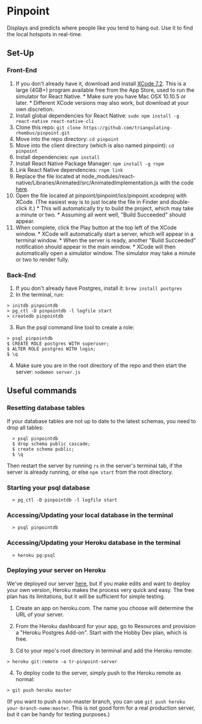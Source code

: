 # Pinpoint

  Displays and predicts where people like you tend to hang out. Use it to find the local hotspots in real-time.

## Set-Up

### Front-End
  
  1. If you don't already have it, download and install [XCode 7.2](https://itunes.apple.com/us/app/xcode/id497799835). This is a large (4GB+) program available free from the App Store, used to run the simulator for React Native.
    * Make sure you have Mac OSX 10.10.5 or later.
    * Different XCode versions may also work, but download at your own discretion.
  2. Install global dependencies for React Native: `sudo npm install -g react-native react-native-cli`
  3. Clone this repo: `git clone https://github.com/triangulating-rhombus/pinpoint.git`
  4. Move into the repo directory: `cd pinpoint`
  5. Move into the client directory (which is also named pinpoint): `cd pinpoint`
  6. Install dependencies: `npm install`
  7. Install React Native Package Manager: `npm install -g rnpm`
  8. Link React Native dependencies: `rnpm link`
  9. Replace the file located at node_modules/react-native/Libraries/Animated/src/AnimatedImplementation.js with the code [here](https://gist.githubusercontent.com/lelandrichardson/c0d938e02301f9294465/raw/5053cebc66989d27697bbb08450f360555309b0c/AnimatedImplementation.js).
  10. Open the file located at pinpoint/pinpoint/ios/pinpoint.xcodeproj with XCode. (The easiest way is to just locate the file in Finder and double-click it.)
    * This will automatically try to build the project, which may take a minute or two.
    * Assuming all went well, "Build Succeeded" should appear.
  11. When complete, click the Play button at the top left of the XCode window.
    * XCode will automatically start a server, which will appear in a terminal window.
    * When the server is ready, another "Build Succeeded" notification should appear in the main window.
    * XCode will then automatically open a simulator window. The simulator may take a minute or two to render fully.
  

### Back-End
  
  1. If you don't already have Postgres, install it: `brew install postgres`
  2. In the terminal, run:
```
> initdb pinpointdb 
> pg_ctl -D pinpointdb -l logfile start
> createdb pinpointdb
```
  3. Run the psql command line tool to create a role:
```
> psql pinpointdb
$ CREATE ROLE postgres WITH superuser;
$ ALTER ROLE postgres WITH login;
$ \q
```
  4. Make sure you are in the root directory of the repo and then start the server: `nodemon server.js`

## Useful commands

### Resetting database tables

  If your database tables are not up to date to the latest schemas, you need to drop all tables:
```
  > psql pinpointdb
  $ drop schema public cascade;
  $ create schema public;
  $ \q
```
  Then restart the server by running `rs` in the server's terminal tab, if the server is already running, or else `npm start` from the root directory.

### Starting your psql database

```
  > pg_ctl -D pinpointdb -l logfile start
```

### Accessing/Updating your local database in the terminal

```
  > psql pinpointdb
```

### Accessing/Updating your Heroku database in the terminal

```
  > heroku pg:psql
```

### Deploying your server on Heroku

  We've deployed our server [here](http://tr-pinpoint-server.herokuapp.com), but if you make edits and want to deploy your own version, Heroku makes the process very quick and easy. The free plan has its limitations, but it will be sufficient for simple testing.

  1. Create an app on heroku.com. The name you choose will determine the URL of your server.

  2. From the Heroku dashboard for your app, go to Resources and provision a "Heroku Postgres Add-on". Start with the Hobby Dev plan, which is free.

  3. Cd to your repo's root directory in terminal and add the Heroku remote:
```
> heroku git:remote -a tr-pinpoint-server
```
  
  4. To deploy code to the server, simply push to the Heroku remote as normal:
```
> git push heroku master
```
  (If you want to push a non-master branch, you can use `git push heroku your-branch-name:master`. This is not good form for a real production server, but it can be handy for testing purposes.)